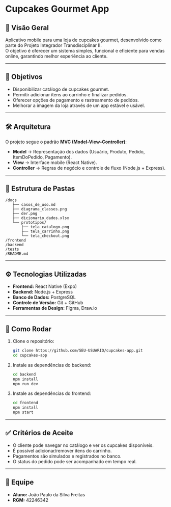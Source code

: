 # Cupcakes Gourmet App

## 📌 Visão Geral
Aplicativo mobile para uma loja de cupcakes gourmet, desenvolvido como parte do Projeto Integrador Transdisciplinar II.  
O objetivo é oferecer um sistema simples, funcional e eficiente para vendas online, garantindo melhor experiência ao cliente.

---

## 🎯 Objetivos
- Disponibilizar catálogo de cupcakes gourmet.  
- Permitir adicionar itens ao carrinho e finalizar pedidos.  
- Oferecer opções de pagamento e rastreamento de pedidos.  
- Melhorar a imagem da loja através de um app estável e usável.  

---

## 🛠️ Arquitetura
O projeto segue o padrão **MVC (Model-View-Controller)**:  
- **Model** → Representação dos dados (Usuário, Produto, Pedido, ItemDoPedido, Pagamento).  
- **View** → Interface mobile (React Native).  
- **Controller** → Regras de negócio e controle de fluxo (Node.js + Express).  

---

## 📂 Estrutura de Pastas
```
/docs
   ├── casos_de_uso.md
   ├── diagrama_classes.png
   ├── der.png
   ├── dicionario_dados.xlsx
   └── prototipos/
       ├── tela_catalogo.png
       ├── tela_carrinho.png
       └── tela_checkout.png
/frontend
/backend
/tests
/README.md
```

---

## ⚙️ Tecnologias Utilizadas
- **Frontend:** React Native (Expo)  
- **Backend:** Node.js + Express  
- **Banco de Dados:** PostgreSQL  
- **Controle de Versão:** Git + GitHub  
- **Ferramentas de Design:** Figma, Draw.io  

---

## 🚀 Como Rodar
1. Clone o repositório:  
   ```bash
   git clone https://github.com/SEU-USUARIO/cupcakes-app.git
   cd cupcakes-app
   ```

2. Instale as dependências do backend:  
   ```bash
   cd backend
   npm install
   npm run dev
   ```

3. Instale as dependências do frontend:  
   ```bash
   cd frontend
   npm install
   npm start
   ```

---

## ✅ Critérios de Aceite
- O cliente pode navegar no catálogo e ver os cupcakes disponíveis.  
- É possível adicionar/remover itens do carrinho.  
- Pagamentos são simulados e registrados no banco.  
- O status do pedido pode ser acompanhado em tempo real.  

---

## 👥 Equipe
- **Aluno:** João Paulo da Silva Freitas  
- **RGM:** 42246342  
